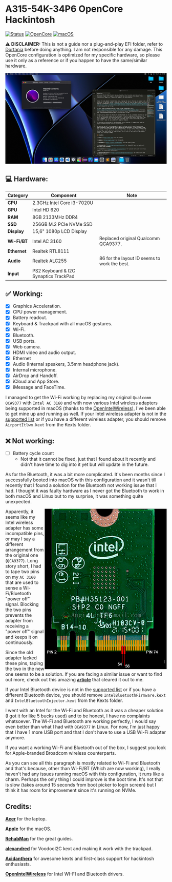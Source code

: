 # A315-54K-34P6 OpenCore Hackintosh

[![Status](https://img.shields.io/badge/Status-Maintained-blue.svg)](https://github.com/velickovicdj/A315-54K-34P6-OpenCore)
[![OpenCore](https://img.shields.io/badge/OpenCore-0.7.7-blue.svg)](https://github.com/acidanthera/OpenCorePkg)
[![macOS](https://img.shields.io/badge/macOS-12.2-brightgreen.svg)](https://www.apple.com/macos/monterey)

:warning: **DISCLAIMER:**
This is not a guide nor a plug-and-play EFI folder, refer to [Dortania](https://dortania.github.io/getting-started/) before doing anything. I am not responsible for any damage. This OpenCore configuration is optimized for my specific hardware, so please use it only as a reference or if you happen to have the same/similar hardware.

<img src="assets/screenshot.jpg">

## :computer: Hardware:

| **Category**   | **Component**                 		|	**Note**			 				      |
|----------------|--------------------------------------|--------------------------------------------|
|**CPU**		 |2.3GHz Intel Core i3-7020U	 		|										      |
|**GPU**		 |Intel HD 620				     		|										      |
|**RAM**         |8GB 2133MHz DDR4               		|										      |
|**SSD**         |256GB M.2 PCIe NVMe SSD		 		|										      |
|**Display**     |15,6" 1080p LCD Display		 		|										      |
|**Wi-Fi/BT**    |Intel AC 3160	  			     		|Replaced original Qualcomm QCA9377.	      |
|**Ethernet**    |Realtek RTL8111				 		|										      |
|**Audio** 		 |Realtek ALC255				 		|86 for the layout ID seems to work the best.|
|**Input**       |PS2 Keyboard & I2C Synaptics TrackPad |										      |

## :white_check_mark: Working:

- [x] Graphics Acceleration.
- [x] CPU power management.
- [x] Battery readout.
- [x] Keyboard & Trackpad with all macOS gestures.
- [x] Wi-Fi.
- [x] Bluetooth.
- [x] USB ports.
- [x] Web camera.
- [x] HDMI video and audio output.
- [x] Ethernet
- [x] Audio (Internal speakers, 3.5mm headphone jack).
- [x] Internal microphone.
- [x] AirDrop and Handoff.
- [x] iCloud and App Store.
- [x] iMessage and FaceTime.

I managed to get the Wi-Fi working by replacing my original `Qualcomm QCA9377` with `Intel AC 3160` and with now various Intel wireless adapters being supported in macOS (thanks to the [OpenIntelWireless](https://github.com/OpenIntelWireless)), I've been able to get mine up and running as well. If your Intel wireless adapter is not in the [supported list](https://openintelwireless.github.io/itlwm/Compat.html#dvm-iwn) or if you have a different wireless adapter, you should remove `AirportItlwm.kext` from the Kexts folder.

## :x: Not working:

- [ ] Battery cycle count
	- Not that it cannot be fixed, just that I found about it recently and didn't have time to dig into it yet but will update in the future.

As for the Bluetooth, it was a bit more complicated. It's been months since I successfully booted into macOS with this configuration and it wasn't till recently that I found a solution for the Bluetooth not working issue that I had. I thought it was faulty hardware as I never got the Bluetooth to work in both macOS and Linux but to my surprise, it was something quite unexpected. 

<img align="right" src="assets/m2pinmask.jpg">

Apparently, it seems like my Intel wireless adapter has some incompatible pins, or may I say a different arrangement from the original one (`QCA9377`). Long story short, I had to tape two pins on my `AC 3160` that are used to sense a Wi-Fi/Bluetooth "power off" signal. Blocking the two pins prevents the adapter from receiving a "power off" signal and keeps it on continuously.


Since the old adapter lacked these pins, taping the two in the new one seems to be a solution. If you are facing a similar issue or want to find out more, check out this amazing [**article**](https://thecomputerperson.wordpress.com/2016/11/04/how-to-mask-off-the-wifi-power-off-pins-on-m-2-ngff-wireless-cards-the-old-mini-pci-pin-20-trick/) that cleared it out to me.

If your Intel Bluetooth device is not in the [supported list](https://openintelwireless.github.io/IntelBluetoothFirmware/Compat.html) or if you have a different Bluetooth device, you should remove `IntelBluetoothFirmware.kext` and `IntelBluetoothInjector.kext` from the Kexts folder.

I went with an Intel for the Wi-Fi and Bluetooth as it was a cheaper solution (I got it for like 5 bucks used) and to be honest, I have no complaints whatsoever. The Wi-Fi and Bluetooth are working perfectly, I would say even better than what I had with `QCA9377` in Linux. For now, I'm just happy that I have 1 more USB port and that I don't have to use a USB Wi-Fi adapter anymore.

If you want a working Wi-Fi and Bluetooth out of the box, I suggest you look for Apple-branded Broadcom wireless counterparts.

As you can see all this paragraph is mostly related to Wi-Fi and Bluetooth and that's because, other than Wi-Fi/BT (Which are now working), I really haven't had any issues running macOS with this configuration, it runs like a charm. Perhaps the only thing I could improve is the boot time. It's not that is slow (takes around 15 seconds from boot picker to login screen) but I think it has room for improvement since it's running on NVMe.
 
## Credits:

[**Acer**](http://acer.com/) for the laptop.

[**Apple**](http://apple.com/) for the macOS.

[**RehabMan**](https://github.com/RehabMan) for the great guides.

[**alexandred**](https://github.com/alexandred) for VoodooI2C kext and making it work with the trackpad.

[**Acidanthera**](https://github.com/acidanthera) for awesome kexts and first-class support for hackintosh enthusiasts.

[**OpenIntelWireless**](https://github.com/OpenIntelWireless) for Intel WI-FI and Bluetooth drivers.
